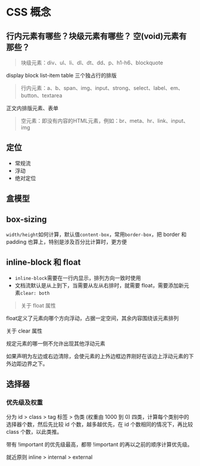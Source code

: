 # CSS 概念

## 行内元素有哪些？块级元素有哪些？ 空(void)元素有那些？
> 块级元素：div、ul、li、dl、dt、dd、p、h1-h6、blockquote

display block list-item table 三个独占行的排版

> 行内元素：a、b、span、img、input、strong、select、label、em、button、textarea

正文内排版元素、表单

> 空元素：即没有内容的HTML元素，例如：br、meta、hr、link、input、img

## 定位
* 常规流
* 浮动
* 绝对定位
 
## 盒模型
## box-sizing
`width/height`如何计算，默认值`content-box`，常用`border-box`，把 border 和 padding 也算上，特别是涉及百分比计算时，更方便

## inline-block 和 float
* `inline-block`需要在一行内显示，排列方向一致时使用
* 文档流默认是从上到下，当需要从左从右排时，就需要 float，需要添加新元素`clear: both`

> 关于 float 属性

float定义了元素向哪个方向浮动，占据一定空间，其余内容围绕该元素排列

关于 clear 属性

规定元素的哪一侧不允许出现其他浮动元素

如果声明为左边或右边清除，会使元素的上外边框边界刚好在该边上浮动元素的下外边距边界之下。

## 选择器

### 优先级及权重
分为 id > class > tag 标签 > 伪类 (权重由 1000 到 0) 四类，计算每个类别中的选择器个数，然后先比较 id 个数，越多越优先，在 id 个数相同的情况下，再比较 class 个数，以此类推。

带有 !important 的优先级最高，都带 !important 的再以之前的顺序计算优先级。

就近原则 inline > internal > external

